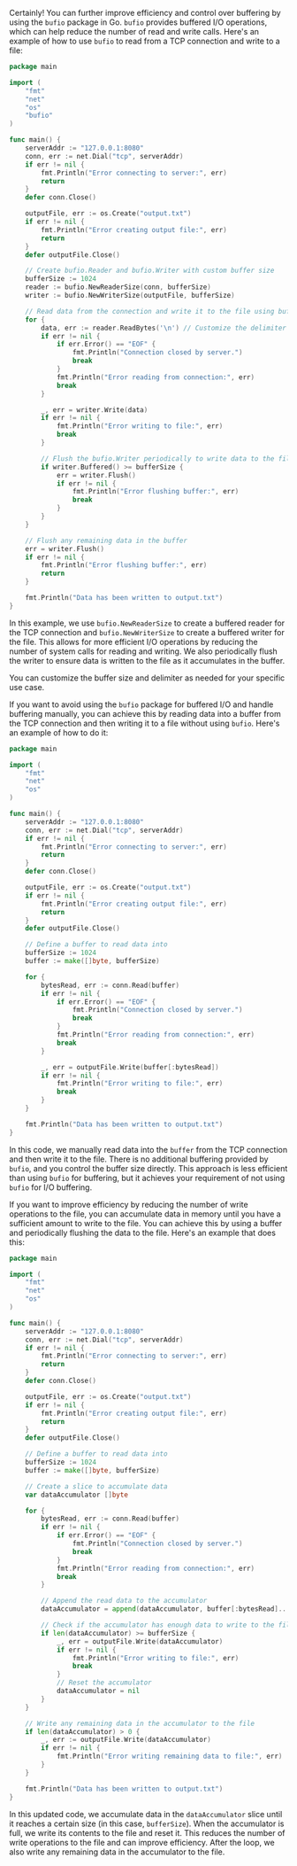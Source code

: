 Certainly! You can further improve efficiency and control over buffering by using the `bufio` package in Go. `bufio` provides buffered I/O operations, which can help reduce the number of read and write calls. Here's an example of how to use `bufio` to read from a TCP connection and write to a file:

```go
package main

import (
    "fmt"
    "net"
    "os"
    "bufio"
)

func main() {
    serverAddr := "127.0.0.1:8080"
    conn, err := net.Dial("tcp", serverAddr)
    if err != nil {
        fmt.Println("Error connecting to server:", err)
        return
    }
    defer conn.Close()

    outputFile, err := os.Create("output.txt")
    if err != nil {
        fmt.Println("Error creating output file:", err)
        return
    }
    defer outputFile.Close()

    // Create bufio.Reader and bufio.Writer with custom buffer size
    bufferSize := 1024
    reader := bufio.NewReaderSize(conn, bufferSize)
    writer := bufio.NewWriterSize(outputFile, bufferSize)

    // Read data from the connection and write it to the file using bufio
    for {
        data, err := reader.ReadBytes('\n') // Customize the delimiter as needed
        if err != nil {
            if err.Error() == "EOF" {
                fmt.Println("Connection closed by server.")
                break
            }
            fmt.Println("Error reading from connection:", err)
            break
        }

        _, err = writer.Write(data)
        if err != nil {
            fmt.Println("Error writing to file:", err)
            break
        }

        // Flush the bufio.Writer periodically to write data to the file
        if writer.Buffered() >= bufferSize {
            err = writer.Flush()
            if err != nil {
                fmt.Println("Error flushing buffer:", err)
                break
            }
        }
    }

    // Flush any remaining data in the buffer
    err = writer.Flush()
    if err != nil {
        fmt.Println("Error flushing buffer:", err)
        return
    }

    fmt.Println("Data has been written to output.txt")
}
```

In this example, we use `bufio.NewReaderSize` to create a buffered reader for the TCP connection and `bufio.NewWriterSize` to create a buffered writer for the file. This allows for more efficient I/O operations by reducing the number of system calls for reading and writing. We also periodically flush the writer to ensure data is written to the file as it accumulates in the buffer.

You can customize the buffer size and delimiter as needed for your specific use case.


If you want to avoid using the `bufio` package for buffered I/O and handle buffering manually, you can achieve this by reading data into a buffer from the TCP connection and then writing it to a file without using `bufio`. Here's an example of how to do it:

```go
package main

import (
    "fmt"
    "net"
    "os"
)

func main() {
    serverAddr := "127.0.0.1:8080"
    conn, err := net.Dial("tcp", serverAddr)
    if err != nil {
        fmt.Println("Error connecting to server:", err)
        return
    }
    defer conn.Close()

    outputFile, err := os.Create("output.txt")
    if err != nil {
        fmt.Println("Error creating output file:", err)
        return
    }
    defer outputFile.Close()

    // Define a buffer to read data into
    bufferSize := 1024
    buffer := make([]byte, bufferSize)

    for {
        bytesRead, err := conn.Read(buffer)
        if err != nil {
            if err.Error() == "EOF" {
                fmt.Println("Connection closed by server.")
                break
            }
            fmt.Println("Error reading from connection:", err)
            break
        }

        _, err = outputFile.Write(buffer[:bytesRead])
        if err != nil {
            fmt.Println("Error writing to file:", err)
            break
        }
    }

    fmt.Println("Data has been written to output.txt")
}
```

In this code, we manually read data into the `buffer` from the TCP connection and then write it to the file. There is no additional buffering provided by `bufio`, and you control the buffer size directly. This approach is less efficient than using `bufio` for buffering, but it achieves your requirement of not using `bufio` for I/O buffering.


If you want to improve efficiency by reducing the number of write operations to the file, you can accumulate data in memory until you have a sufficient amount to write to the file. You can achieve this by using a buffer and periodically flushing the data to the file. Here's an example that does this:

```go
package main

import (
    "fmt"
    "net"
    "os"
)

func main() {
    serverAddr := "127.0.0.1:8080"
    conn, err := net.Dial("tcp", serverAddr)
    if err != nil {
        fmt.Println("Error connecting to server:", err)
        return
    }
    defer conn.Close()

    outputFile, err := os.Create("output.txt")
    if err != nil {
        fmt.Println("Error creating output file:", err)
        return
    }
    defer outputFile.Close()

    // Define a buffer to read data into
    bufferSize := 1024
    buffer := make([]byte, bufferSize)

    // Create a slice to accumulate data
    var dataAccumulator []byte

    for {
        bytesRead, err := conn.Read(buffer)
        if err != nil {
            if err.Error() == "EOF" {
                fmt.Println("Connection closed by server.")
                break
            }
            fmt.Println("Error reading from connection:", err)
            break
        }

        // Append the read data to the accumulator
        dataAccumulator = append(dataAccumulator, buffer[:bytesRead]...)

        // Check if the accumulator has enough data to write to the file
        if len(dataAccumulator) >= bufferSize {
            _, err = outputFile.Write(dataAccumulator)
            if err != nil {
                fmt.Println("Error writing to file:", err)
                break
            }
            // Reset the accumulator
            dataAccumulator = nil
        }
    }

    // Write any remaining data in the accumulator to the file
    if len(dataAccumulator) > 0 {
        _, err := outputFile.Write(dataAccumulator)
        if err != nil {
            fmt.Println("Error writing remaining data to file:", err)
        }
    }

    fmt.Println("Data has been written to output.txt")
}
```

In this updated code, we accumulate data in the `dataAccumulator` slice until it reaches a certain size (in this case, `bufferSize`). When the accumulator is full, we write its contents to the file and reset it. This reduces the number of write operations to the file and can improve efficiency. After the loop, we also write any remaining data in the accumulator to the file.
